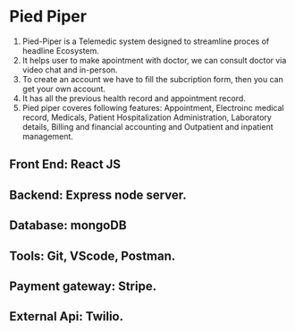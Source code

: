 # Pied Piper 
1. Pied-Piper is a Telemedic system designed to streamline proces of headline Ecosystem.
2. It helps user to make apointment with doctor, we can consult doctor via video chat and in-person.
3. To create an account we have to fill the subcription form, then you can get your own account.
4. It has all the previous health record and appointment record.
5. Pied piper coveres following features: Appointment, Electroinc medical record, Medicals, Patient Hospitalization Administration, Laboratory details, Billing and financial accounting and Outpatient and inpatient management.
 
 ## Front End: React JS
 ## Backend:           Express node server.
 ## Database:          mongoDB
 ## Tools:             Git, VScode, Postman.
 ## Payment gateway:   Stripe.
 ## External Api:      Twilio.
